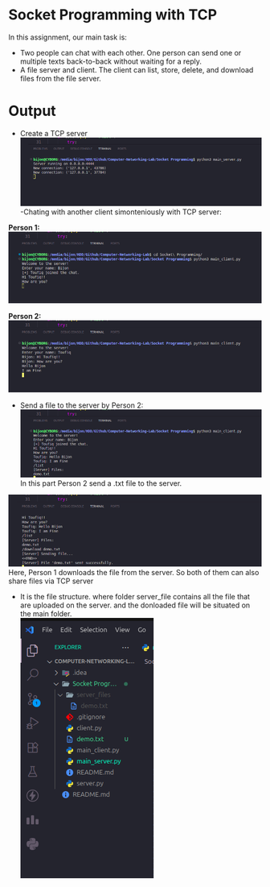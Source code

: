 # Socket Programming with TCP
In this assignment, our main task is:

- Two people can chat with each other. One person can send one or multiple texts back-to-back without waiting for a reply.
- A file server and client. The client can list, store, delete, and download files from the file server.

# Output
- Create a TCP server ![Alt text](https://github.com/BijonDurjoy/Computer-Networking-Lab/blob/9ef7c4b4ebfc70057da687acbfce346634198d14/Socket%20Programming/Images/Screenshot%20from%202025-08-10%2021-08-13.png)
-Chating with another client simonteniously with TCP server:

**Person 1:**
 ![Alt text](https://github.com/BijonDurjoy/Computer-Networking-Lab/blob/9ef7c4b4ebfc70057da687acbfce346634198d14/Socket%20Programming/Images/Screenshot%20from%202025-08-10%2021-08-44.png)
 
**Person 2:**
![Alt Text](https://github.com/BijonDurjoy/Computer-Networking-Lab/blob/9ef7c4b4ebfc70057da687acbfce346634198d14/Socket%20Programming/Images/Screenshot%20from%202025-08-10%2021-09-00.png)

- Send a file to the server by Person 2:
![Alt Text](https://github.com/BijonDurjoy/Computer-Networking-Lab/blob/9ef7c4b4ebfc70057da687acbfce346634198d14/Socket%20Programming/Images/Screenshot%20from%202025-08-10%2021-10-14.png) <br>
In this part Person 2 send a .txt file to the server.


![Alt Text](https://github.com/BijonDurjoy/Computer-Networking-Lab/blob/9ef7c4b4ebfc70057da687acbfce346634198d14/Socket%20Programming/Images/Screenshot%20from%202025-08-10%2021-11-19.png) <br>
Here, Person 1 downloads the file from the server. So both of them can also share files via TCP server

- It is the file structure. where folder server_file contains all the file that are uploaded on the server. and the donloaded file will be situated on the main folder. <br>
![Alt Text](https://github.com/BijonDurjoy/Computer-Networking-Lab/blob/9ef7c4b4ebfc70057da687acbfce346634198d14/Socket%20Programming/Images/Screenshot%20from%202025-08-10%2021-11-31.png)
